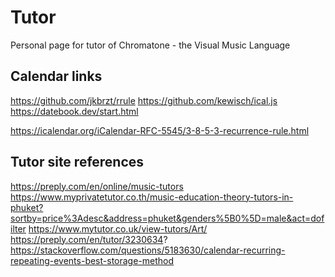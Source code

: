 # Tutor

Personal page for tutor of Chromatone - the  Visual Music Language

## Calendar links

<https://github.com/jkbrzt/rrule>
<https://github.com/kewisch/ical.js>
<https://datebook.dev/start.html>

<https://icalendar.org/iCalendar-RFC-5545/3-8-5-3-recurrence-rule.html>

## Tutor site references

<https://preply.com/en/online/music-tutors>
<https://www.myprivatetutor.co.th/music-education-theory-tutors-in-phuket?sortby=price%3Adesc&address=phuket&genders%5B0%5D=male&act=dofilter>
<https://www.mytutor.co.uk/view-tutors/Art/>
<https://preply.com/en/tutor/3230634>?
<https://stackoverflow.com/questions/5183630/calendar-recurring-repeating-events-best-storage-method>

